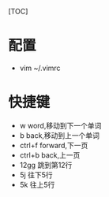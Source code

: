 [TOC]
# 配置
- vim ~/.vimrc 

# 快捷键
- w word,移动到下一个单词
- b back,移动到上一个单词
- ctrl+f forward,下一页
- ctrl+b back,上一页
- 12gg 跳到第12行
- 5j  往下5行
- 5k  往上5行
